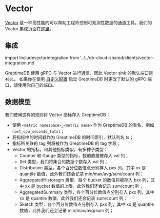 # Vector

[Vector](https://vector.dev/) 是一种高性能的可以帮助工程师控制可观测性数据的通道工具。我们的 Vector 集成页面在[这里](https://vector.dev/docs/reference/configuration/sinks/greptimedb/)。

## 集成

import Includevectorintegration from '../../db-cloud-shared/clients/vector-integration.md' 

<Includevectorintegration/>

GreptimeDB 使用 gRPC 与 Vector 进行通信，因此 Vector sink 的默认端口是 `4001`。
如果你在使用 [自定义配置](../operations/configuration.md#configuration-file) 启动 GreptimeDB 时更改了默认的 gRPC 端口，请使用你自己的端口。

## 数据模型

我们使用这样的规则将 Vector 指标存入 GreptimeDB：

- 使用 `<metric namespace>_<metric name>` 作为 GreptimeDB 的表名，例如 `host_cpu_seconds_total`；
- 将指标中的时间戳作为 GreptimeDB 的时间索引，默认列名 ts；
- 指标所关联的 tag 列将被作为 GreptimeDB 的 tag 字段；
- Vector 的指标，和其他指标类似，有多种子类型：
  - Counter 和 Gauge 类型的指标，数值直接被存入 val 列；
  - Set 类型，我们将集合的数据个数存入 val 列；
  - Distribution 类型，各个百分位数值点分别存入 pxx 列，其中 xx 是 quantile 数值，此外我们还会记录 min/max/avg/sum/count 列；
  - AggregatedHistoragm 类型，每个 bucket 的数值将被存入 bxx 列，其中 xx 是 bucket 数值的上限，此外我们还会记录 sum/count 列；
  - AggregatedSummary 类型，各个百分位数值点分别存入 pxx 列，其中 xx 是 quantile 数值，此外我们还会记录 sum/count 列；
  - Sketch 类型，各个百分位数值点分别存入 pxx 列，其中 xx 是 quantile 数值，此外我们还会记录 min/max/avg/sum 列；
